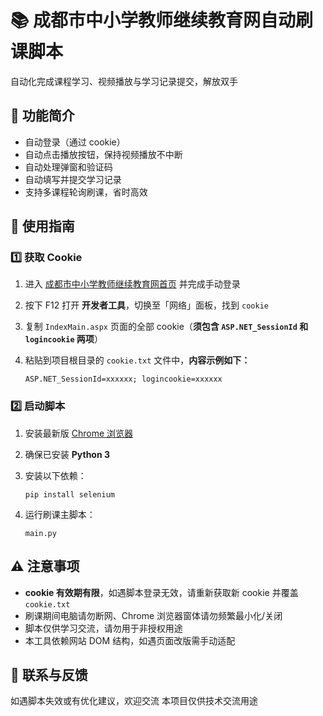 # 📚 成都市中小学教师继续教育网自动刷课脚本

自动化完成课程学习、视频播放与学习记录提交，解放双手



## 🚀 功能简介

- 自动登录（通过 cookie）
- 自动点击播放按钮，保持视频播放不中断
- 自动处理弹窗和验证码
- 自动填写并提交学习记录
- 支持多课程轮询刷课，省时高效



## 📝 使用指南

### 1️⃣ 获取 Cookie

1. 进入 [成都市中小学教师继续教育网首页](https://www.cdjxjy.com/IndexMain.aspx) 并完成手动登录
2. 按下 F12 打开 **开发者工具**，切换至「网络」面板，找到 `cookie`
3. 复制 `IndexMain.aspx` 页面的全部 cookie（**须包含 `ASP.NET_SessionId` 和 `logincookie` 两项**）
4. 粘贴到项目根目录的 `cookie.txt` 文件中，**内容示例如下：**
   
   ```
   ASP.NET_SessionId=xxxxxx; logincookie=xxxxxx
   ```

### 2️⃣ 启动脚本

1. 安装最新版 [Chrome 浏览器](https://www.google.com/chrome/)
2. 确保已安装 **Python 3**  
3. 安装以下依赖：
   
    ```
    pip install selenium
    ```
4. 运行刷课主脚本：
   
    ```
    main.py
    ```

## ⚠️ 注意事项

- **cookie 有效期有限**，如遇脚本登录无效，请重新获取新 cookie 并覆盖 `cookie.txt`
- 刷课期间电脑请勿断网、Chrome 浏览器窗体请勿频繁最小化/关闭
- 脚本仅供学习交流，请勿用于非授权用途
- 本工具依赖网站 DOM 结构，如遇页面改版需手动适配

## 📧 联系与反馈

如遇脚本失效或有优化建议，欢迎交流
本项目仅供技术交流用途
